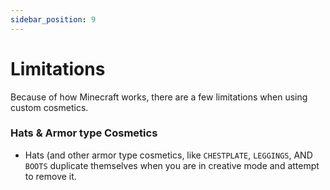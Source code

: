 ```yaml
---
sidebar_position: 9
---
```


# Limitations

Because of how Minecraft works, there are a few limitations when using custom cosmetics.

### Hats & Armor type Cosmetics
- Hats (and other armor type cosmetics, like `CHESTPLATE`, `LEGGINGS`, AND `BOOTS` duplicate themselves when you are in creative mode and attempt to remove it.

